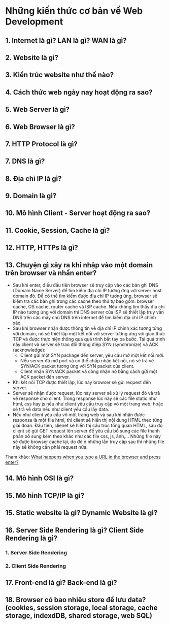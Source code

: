 # Những kiến thức cơ bản về Web Development

## 1. Internet là gì? LAN là gì? WAN là gì?

## 2. Website là gì?

## 3. Kiến trúc website như thế nào?

## 4. Cách thức web ngày nay hoạt động ra sao?

## 5. Web Server là gì?

## 6. Web Browser là gì?

## 7. HTTP Protocol là gì?

## 7. DNS là gì?

## 8. Địa chỉ IP là gì?

## 9. Domain là gì?

## 10. Mô hình Client - Server hoạt động ra sao?

## 11. Cookie, Session, Cache là gì?

## 12. HTTP, HTTPs là gì?

## 13. Chuyện gì xảy ra khi nhập vào một domain trên browser và nhấn enter?

- Sau khi enter, điều đầu tiên browser sẽ truy cập vào các bản ghi DNS (Domain Name Server) để tìm kiếm địa chỉ IP tương ứng với server host domain đó. Để có thể tìm kiếm được địa chỉ IP tương ứng, browser sẽ kiểm tra các bản ghi trong các cache theo thứ tự bao gồm: browser cache, OS cache, router cache và ISP cache. Nếu không tìm thấy địa chỉ IP nào tương ứng với domain thì DNS server của ISP sẽ thiết lập truy vấn DNS trên các máy chủ DNS trên internet để tìm kiếm địa chỉ IP chính xác.
- Sau khi browser nhận được thông tin về địa chỉ IP chính xác tương tứng với domain, nó sẽ thiết lập một kết nối với server tương ứng với giao thức TCP và được thực hiện thông qua quá trình bắt tay ba bước. Tại quá trình này client và server sẽ trao đổi thông điệp SYN (synchronize) và ACK (acknowledge):
  - Client gửi một SYN package đến server, yêu cầu mở một kết nối mới.
  - Nếu server đã mở port và có thể chấp nhận kết nối, nó sẽ trả về SYN/ACK packet tương ứng với SYN packet của client.
  - Client nhận SYN/ACK packet và công nhận nó bằng cách gửi một ACK packet đến server.
- Khi kết nối TCP được thiết lập, lúc này browser sẽ gửi request đến server.
- Server sẽ nhận được request, lúc này server sẽ xử lý request đó và trả vể response cho client. Trong response lúc này sẽ các file static như html, css hay js nếu như client yêu cầu truy cập vô một trang web; hoặc sẽ trả về data nếu như client yêu cầu lấy data.
- Nếu như client yêu cầu vô một trang web và sau khi nhận được response là một file html, thì client sẽ hiển thị nội dung HTML theo từng giai đoạn. Đầu tiên, clienet sẽ hiển thị cấu trúc tổng quan HTML, sau đó client sẽ gửi GET request lên server để yêu cầu bổ sung các file thành phần bổ sung kèm theo khác như các file css, js, ảnh,... Những file này sẽ được browser cache lại, do đó ở những lần truy cập sau thì những file này sẽ không cần phải request nữa.

Tham khảo: [What happens when you type a URL in the browser and press enter?](https://medium.com/@maneesa/what-happens-when-you-type-an-url-in-the-browser-and-press-enter-bb0aa2449c1a)

## 14. Mô hình OSI là gì?

## 15. Mô hình TCP/IP là gì?

## 15. Static website là gì? Dynamic Website là gì?

## 16. Server Side Rendering là gì? Client Side Rendering là gì?

### 1. Server Side Rendering

### 2. Client Side Rendering

## 17. Front-end là gì? Back-end là gì?

## 18. Browser có bao nhiêu store để lưu data? (cookies, session storage, local storage, cache storage, indexdDB, shared storage, web SQL)
